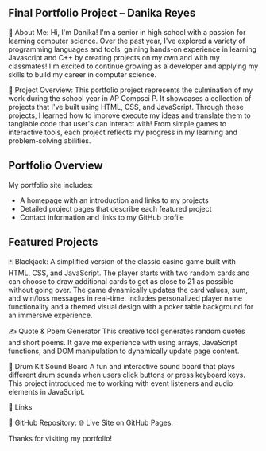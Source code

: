 ## Final Portfolio Project – Danika Reyes

🌺 About Me:  Hi, I'm Danika! I'm a senior in high school with a passion for learning computer science. Over the past year, I've explored a variety of programming languages and tools, gaining hands-on experience in learning Javascript and C++ by creating projects on my own and with my classmates! I'm excited to continue growing as a developer and applying my skills to build my career in computer science. 

🔎 Project Overview: This portfolio project represents the culmination of my work during the school year in AP Compsci P. It showcases a collection of projects that I've built using HTML, CSS, and JavaScript. Through these projects, I learned how to improve execute my ideas and translate them to tangiable code that user's can interact with! From simple games to interactive tools, each project reflects my progress in my learning and problem-solving abilities.

## Portfolio Overview

My portfolio site includes:
- A homepage with an introduction and links to my projects
- Detailed project pages that describe each featured project
- Contact information and links to my GitHub profile

## Featured Projects

🃏 Blackjack: A simplified version of the classic casino game built with HTML, CSS, and JavaScript. The player starts with two random cards and can choose to draw additional cards to get as close to 21 as possible without going over. The game dynamically updates the card values, sum, and win/loss messages in real-time. Includes personalized player name functionality and a themed visual design with a poker table background for an immersive experience.

✍️ Quote & Poem Generator This creative tool generates random quotes and short poems. It gave me experience with using arrays, JavaScript functions, and DOM manipulation to dynamically update page content.

🥁 Drum Kit Sound Board A fun and interactive sound board that plays different drum sounds when users click buttons or press keyboard keys. This project introduced me to working with event listeners and audio elements in JavaScript.

📂 Links

🔗 GitHub Repository: 
🌐 Live Site on GitHub Pages: 

Thanks for visiting my portfolio!

